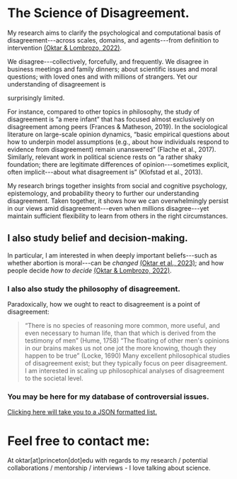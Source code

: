 # The Science of Disagreement.
My research aims to clarify the psychological and computational basis of disagreement---across scales, domains, and agents---from definition to intervention [(Oktar & Lombrozo, 2022)](https://escholarship.org/uc/item/3380n01h). 

We disagree---collectively, forcefully, and frequently. We disagree in business meetings and family dinners; about scientific issues and moral questions; with loved ones and with millions of strangers. Yet our understanding of disagreement is <div class="hover-text">surprisingly limited.<!-- spacing for edits --> 
<!-- space -->
<span class="tooltip">For instance, compared to other topics in philosophy, the study of disagreement is “a mere infant” that has focused almost exclusively on disagreement among peers (Frances & Matheson, 2019). In the sociological literature on large-scale opinion dynamics, “basic empirical questions about how to underpin model assumptions (e.g., about how individuals respond to evidence from disagreement) remain unanswered” (Flache et al., 2017). Similarly, relevant work in political science rests on “a rather shaky foundation; there are legitimate differences of opinion---sometimes explicit, often implicit---about what disagreement is” (Klofstad et al., 2013). </span></div>
<!-- space -->
My research brings together insights from social and cognitive psychology, epistemology, and probability theory to further our understanding disagreement. Taken together, it shows how we can overwhelmingly persist in our views amid disagreement---even when millions disagree---yet maintain sufficient flexibility to learn from others in the right circumstances. 

## I also study belief and decision-making. 
In particular, I am interested in when deeply important beliefs---such as whether abortion is moral---can be _changed_ [(Oktar et al., 2023)](https://doi.org/10.1016/j.cognition.2023.105434); and 
how people decide _how to decide_ [(Oktar & Lombrozo, 2022)](https://www.sciencedirect.com/science/article/pii/S0010027722000099).

### I also also study the philosophy of disagreement.
Paradoxically, how we ought to react to disagreement is a point of disagreement: 
> “There is no species of reasoning more common, more useful, and even necessary to human life, than that which is derived from the testimony of men” (Hume, 1758)
“The floating of other men's opinions in our brains makes us not one jot the more knowing, though they happen to be true” (Locke, 1690)
Many excellent philosophical studies of disagreement exist; but they typically focus on peer disagreement. I am interested in scaling up philosophical analyses of disagreement to the societal level.

### You may be here for my database of controversial issues.
[Clicking here will take you to a JSON formatted list.](https://github.com/keremoktar/disagreement_statsampling/blob/main/issues.js) 

# Feel free to contact me:
At oktar[at]princeton[dot]edu with regards to my research / potential collaborations / mentorship / interviews - I love talking about science.

